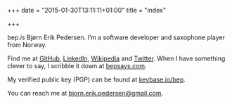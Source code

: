 +++
date = "2015-01-30T13:11:11+01:00"
title = "index"

+++

bep.*is* Bjørn Erik Pedersen. I’m a software developer and saxophone player from Norway.

Find me at [GitHub](https://github.com/bep), [LinkedIn](https://no.linkedin.com/in/bjørn-erik-pedersen-b0024415), [Wikipedia](https://nn.wikipedia.org/wiki/Brukar:Bep) and [Twitter](https://twitter.com/bepsays).
When I have something clever to say, I scribble it down at [bepsays.com](http://bepsays.com/english/).

My verified public key (PGP) can be found at [keybase.io/bep](https://keybase.io/bep).

You can reach me at [bjorn.erik.pedersen@gmail.com](mailto:bjorn.erik.pedersen@gmail.com).